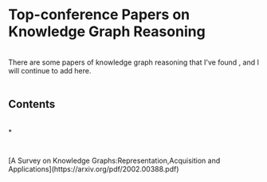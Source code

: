 # Top-conference Papers on Knowledge Graph Reasoning
<br>
There are some papers of knowledge graph reasoning that I've found , and I will continue to add here.
<br>
<br>

## Contents 
<br>
* 







### <a name="Survey"></a>  
<br>
[A Survey on Knowledge Graphs:Representation,Acquisition and Applications](https://arxiv.org/pdf/2002.00388.pdf)  <br>





